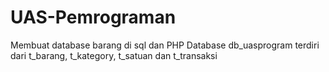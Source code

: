 # UAS-Pemrograman
Membuat database barang di sql dan PHP
Database db_uasprogram terdiri dari t_barang, t_kategory, t_satuan dan t_transaksi
